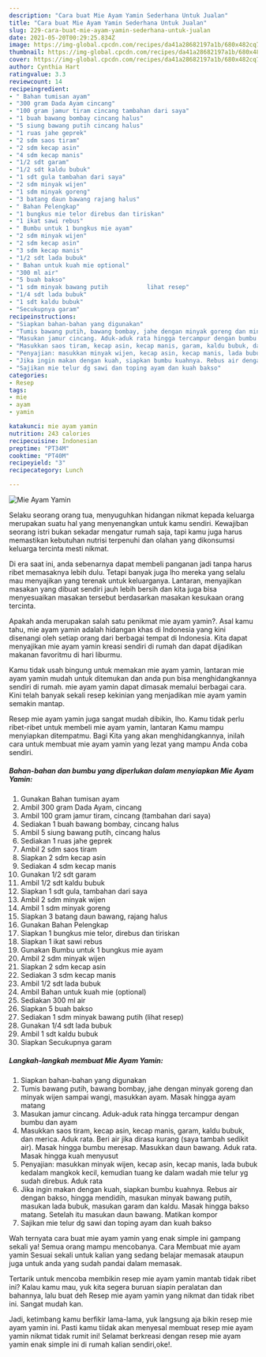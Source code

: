 ```yaml
---
description: "Cara buat Mie Ayam Yamin Sederhana Untuk Jualan"
title: "Cara buat Mie Ayam Yamin Sederhana Untuk Jualan"
slug: 229-cara-buat-mie-ayam-yamin-sederhana-untuk-jualan
date: 2021-05-20T00:29:25.834Z
image: https://img-global.cpcdn.com/recipes/da41a28682197a1b/680x482cq70/mie-ayam-yamin-foto-resep-utama.jpg
thumbnail: https://img-global.cpcdn.com/recipes/da41a28682197a1b/680x482cq70/mie-ayam-yamin-foto-resep-utama.jpg
cover: https://img-global.cpcdn.com/recipes/da41a28682197a1b/680x482cq70/mie-ayam-yamin-foto-resep-utama.jpg
author: Cynthia Hart
ratingvalue: 3.3
reviewcount: 14
recipeingredient:
- " Bahan tumisan ayam"
- "300 gram Dada Ayam cincang"
- "100 gram jamur tiram cincang tambahan dari saya"
- "1 buah bawang bombay cincang halus"
- "5 siung bawang putih cincang halus"
- "1 ruas jahe geprek"
- "2 sdm saos tiram"
- "2 sdm kecap asin"
- "4 sdm kecap manis"
- "1/2 sdt garam"
- "1/2 sdt kaldu bubuk"
- "1 sdt gula tambahan dari saya"
- "2 sdm minyak wijen"
- "1 sdm minyak goreng"
- "3 batang daun bawang rajang halus"
- " Bahan Pelengkap"
- "1 bungkus mie telor direbus dan tiriskan"
- "1 ikat sawi rebus"
- " Bumbu untuk 1 bungkus mie ayam"
- "2 sdm minyak wijen"
- "2 sdm kecap asin"
- "3 sdm kecap manis"
- "1/2 sdt lada bubuk"
- " Bahan untuk kuah mie optional"
- "300 ml air"
- "5 buah bakso"
- "1 sdm minyak bawang putih           lihat resep"
- "1/4 sdt lada bubuk"
- "1 sdt kaldu bubuk"
- "Secukupnya garam"
recipeinstructions:
- "Siapkan bahan-bahan yang digunakan"
- "Tumis bawang putih, bawang bombay, jahe dengan minyak goreng dan minyak wijen sampai wangi, masukkan ayam. Masak hingga ayam matang"
- "Masukan jamur cincang. Aduk-aduk rata hingga tercampur dengan bumbu dan ayam"
- "Masukkan saos tiram, kecap asin, kecap manis, garam, kaldu bubuk, dan merica. Aduk rata. Beri air jika dirasa kurang (saya tambah sedikit air). Masak hingga bumbu meresap. Masukkan daun bawang. Aduk rata. Masak hingga kuah menyusut"
- "Penyajian: masukkan minyak wijen, kecap asin, kecap manis, lada bubuk kedalam mangkok kecil, kemudian tuang ke dalam wadah mie telur yg sudah direbus. Aduk rata"
- "Jika ingin makan dengan kuah, siapkan bumbu kuahnya. Rebus air dengan bakso, hingga mendidih, masukan minyak bawang putih, masukan lada bubuk, masukan garam dan kaldu. Masak hingga bakso matang. Setelah itu masukan daun bawang. Matikan kompor"
- "Sajikan mie telur dg sawi dan toping ayam dan kuah bakso"
categories:
- Resep
tags:
- mie
- ayam
- yamin

katakunci: mie ayam yamin 
nutrition: 243 calories
recipecuisine: Indonesian
preptime: "PT34M"
cooktime: "PT40M"
recipeyield: "3"
recipecategory: Lunch

---
```



![Mie Ayam Yamin](https://img-global.cpcdn.com/recipes/da41a28682197a1b/680x482cq70/mie-ayam-yamin-foto-resep-utama.jpg)

Selaku seorang orang tua, menyuguhkan hidangan nikmat kepada keluarga merupakan suatu hal yang menyenangkan untuk kamu sendiri. Kewajiban seorang istri bukan sekadar mengatur rumah saja, tapi kamu juga harus memastikan kebutuhan nutrisi terpenuhi dan olahan yang dikonsumsi keluarga tercinta mesti nikmat.

Di era  saat ini, anda sebenarnya dapat membeli panganan jadi tanpa harus ribet memasaknya lebih dulu. Tetapi banyak juga lho mereka yang selalu mau menyajikan yang terenak untuk keluarganya. Lantaran, menyajikan masakan yang dibuat sendiri jauh lebih bersih dan kita juga bisa menyesuaikan masakan tersebut berdasarkan masakan kesukaan orang tercinta. 



Apakah anda merupakan salah satu penikmat mie ayam yamin?. Asal kamu tahu, mie ayam yamin adalah hidangan khas di Indonesia yang kini disenangi oleh setiap orang dari berbagai tempat di Indonesia. Kita dapat menyajikan mie ayam yamin kreasi sendiri di rumah dan dapat dijadikan makanan favoritmu di hari liburmu.

Kamu tidak usah bingung untuk memakan mie ayam yamin, lantaran mie ayam yamin mudah untuk ditemukan dan anda pun bisa menghidangkannya sendiri di rumah. mie ayam yamin dapat dimasak memalui berbagai cara. Kini telah banyak sekali resep kekinian yang menjadikan mie ayam yamin semakin mantap.

Resep mie ayam yamin juga sangat mudah dibikin, lho. Kamu tidak perlu ribet-ribet untuk membeli mie ayam yamin, lantaran Kamu mampu menyiapkan ditempatmu. Bagi Kita yang akan menghidangkannya, inilah cara untuk membuat mie ayam yamin yang lezat yang mampu Anda coba sendiri.

<!--inarticleads1-->

##### Bahan-bahan dan bumbu yang diperlukan dalam menyiapkan Mie Ayam Yamin:

1. Gunakan  Bahan tumisan ayam
1. Ambil 300 gram Dada Ayam, cincang
1. Ambil 100 gram jamur tiram, cincang (tambahan dari saya)
1. Sediakan 1 buah bawang bombay, cincang halus
1. Ambil 5 siung bawang putih, cincang halus
1. Sediakan 1 ruas jahe geprek
1. Ambil 2 sdm saos tiram
1. Siapkan 2 sdm kecap asin
1. Sediakan 4 sdm kecap manis
1. Gunakan 1/2 sdt garam
1. Ambil 1/2 sdt kaldu bubuk
1. Siapkan 1 sdt gula, tambahan dari saya
1. Ambil 2 sdm minyak wijen
1. Ambil 1 sdm minyak goreng
1. Siapkan 3 batang daun bawang, rajang halus
1. Gunakan  Bahan Pelengkap
1. Siapkan 1 bungkus mie telor, direbus dan tiriskan
1. Siapkan 1 ikat sawi rebus
1. Gunakan  Bumbu untuk 1 bungkus mie ayam
1. Ambil 2 sdm minyak wijen
1. Siapkan 2 sdm kecap asin
1. Sediakan 3 sdm kecap manis
1. Ambil 1/2 sdt lada bubuk
1. Ambil  Bahan untuk kuah mie (optional)
1. Sediakan 300 ml air
1. Siapkan 5 buah bakso
1. Sediakan 1 sdm minyak bawang putih           (lihat resep)
1. Gunakan 1/4 sdt lada bubuk
1. Ambil 1 sdt kaldu bubuk
1. Siapkan Secukupnya garam




<!--inarticleads2-->

##### Langkah-langkah membuat Mie Ayam Yamin:

1. Siapkan bahan-bahan yang digunakan
1. Tumis bawang putih, bawang bombay, jahe dengan minyak goreng dan minyak wijen sampai wangi, masukkan ayam. Masak hingga ayam matang
1. Masukan jamur cincang. Aduk-aduk rata hingga tercampur dengan bumbu dan ayam
1. Masukkan saos tiram, kecap asin, kecap manis, garam, kaldu bubuk, dan merica. Aduk rata. Beri air jika dirasa kurang (saya tambah sedikit air). Masak hingga bumbu meresap. Masukkan daun bawang. Aduk rata. Masak hingga kuah menyusut
1. Penyajian: masukkan minyak wijen, kecap asin, kecap manis, lada bubuk kedalam mangkok kecil, kemudian tuang ke dalam wadah mie telur yg sudah direbus. Aduk rata
1. Jika ingin makan dengan kuah, siapkan bumbu kuahnya. Rebus air dengan bakso, hingga mendidih, masukan minyak bawang putih, masukan lada bubuk, masukan garam dan kaldu. Masak hingga bakso matang. Setelah itu masukan daun bawang. Matikan kompor
1. Sajikan mie telur dg sawi dan toping ayam dan kuah bakso




Wah ternyata cara buat mie ayam yamin yang enak simple ini gampang sekali ya! Semua orang mampu mencobanya. Cara Membuat mie ayam yamin Sesuai sekali untuk kalian yang sedang belajar memasak ataupun juga untuk anda yang sudah pandai dalam memasak.

Tertarik untuk mencoba membikin resep mie ayam yamin mantab tidak ribet ini? Kalau kamu mau, yuk kita segera buruan siapin peralatan dan bahannya, lalu buat deh Resep mie ayam yamin yang nikmat dan tidak ribet ini. Sangat mudah kan. 

Jadi, ketimbang kamu berfikir lama-lama, yuk langsung aja bikin resep mie ayam yamin ini. Pasti kamu tiidak akan menyesal membuat resep mie ayam yamin nikmat tidak rumit ini! Selamat berkreasi dengan resep mie ayam yamin enak simple ini di rumah kalian sendiri,oke!.

